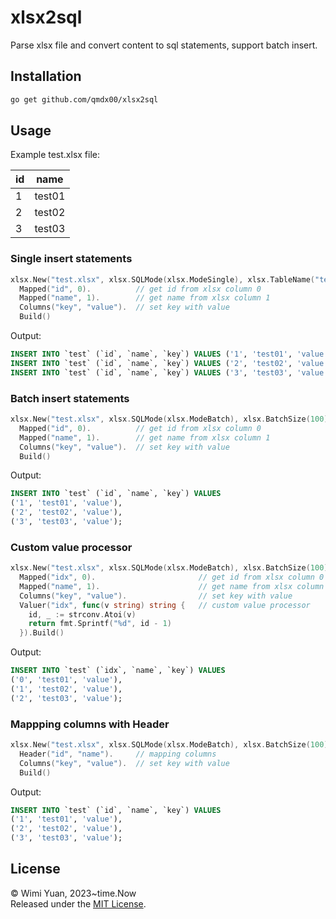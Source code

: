 # xlsx2sql

Parse xlsx file and convert content to sql statements, support batch insert.

## Installation

```bash
go get github.com/qmdx00/xlsx2sql
```

## Usage

Example test.xlsx file:

| id  | name   |
| --- | ------ |
| 1   | test01 |
| 2   | test02 |
| 3   | test03 |

### Single insert statements

```go
xlsx.New("test.xlsx", xlsx.SQLMode(xlsx.ModeSingle), xlsx.TableName("test")).
  Mapped("id", 0).          // get id from xlsx column 0
  Mapped("name", 1).        // get name from xlsx column 1
  Columns("key", "value").  // set key with value
  Build()
```

Output:
```SQL
INSERT INTO `test` (`id`, `name`, `key`) VALUES ('1', 'test01', 'value');
INSERT INTO `test` (`id`, `name`, `key`) VALUES ('2', 'test02', 'value');
INSERT INTO `test` (`id`, `name`, `key`) VALUES ('3', 'test03', 'value');
```

### Batch insert statements

```go
xlsx.New("test.xlsx", xlsx.SQLMode(xlsx.ModeBatch), xlsx.BatchSize(100), xlsx.TableName("test")).
  Mapped("id", 0).          // get id from xlsx column 0
  Mapped("name", 1).        // get name from xlsx column 1
  Columns("key", "value").  // set key with value
  Build()
```

Output:
```SQL
INSERT INTO `test` (`id`, `name`, `key`) VALUES
('1', 'test01', 'value'),
('2', 'test02', 'value'),
('3', 'test03', 'value');
```

### Custom value processor

```go
xlsx.New("test.xlsx", xlsx.SQLMode(xlsx.ModeBatch), xlsx.BatchSize(100), xlsx.TableName("test")).
  Mapped("idx", 0).                       // get id from xlsx column 0
  Mapped("name", 1).                      // get name from xlsx column 1
  Columns("key", "value").                // set key with value
  Valuer("idx", func(v string) string {   // custom value processor
    id, _ := strconv.Atoi(v)
    return fmt.Sprintf("%d", id - 1)
  }).Build()
```

Output:
```SQL
INSERT INTO `test` (`idx`, `name`, `key`) VALUES
('0', 'test01', 'value'),
('1', 'test02', 'value'),
('2', 'test03', 'value');
```

### Mappping columns with Header

```go
xlsx.New("test.xlsx", xlsx.SQLMode(xlsx.ModeBatch), xlsx.BatchSize(100), xlsx.TableName("test")).
  Header("id", "name").     // mapping columns
  Columns("key", "value").  // set key with value
  Build()
```

Output:
```SQL
INSERT INTO `test` (`id`, `name`, `key`) VALUES
('1', 'test01', 'value'),
('2', 'test02', 'value'),
('3', 'test03', 'value');
```

## License
© Wimi Yuan, 2023~time.Now <br>
Released under the [MIT License](./LICENSE).
